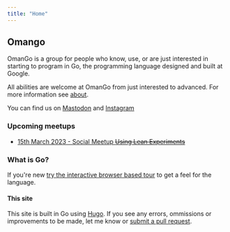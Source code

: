 ```yaml
---
title: "Home"
---
```


## Omango

OmanGo is a group for people who know, use, or are just interested in starting to program in Go, the programming language designed and built at Google.

All abilities are welcome at OmanGo from just interested to advanced. For more information see [about](/about).

You can find us on <a rel="me" href="https://omani.social/@omango">Mastodon</a> and [Instagram](https://www.instagram.com/omango.om/)

### Upcoming meetups

- [15th March 2023 - Social Meetup ~~Using Lean Experiments~~ ](/meetups/2023/03)
  <!-- - 18th May 2022 - _To be confirmed_ -->
    <!-- Get notified about upcoming meetups and events by joining our [mailing list](/community) or following our [Twitter account](/community). -->

### What is Go?

If you're new [try the interactive browser based tour](https://tour.golang.org/#1) to get a feel for the language.

#### This site

This site is built in Go using [Hugo](https://gohugo.io). If you see any errors, ommissions or improvements to be made, let me know or [submit a pull request](https://github.com/zidhuss/omango.org).
